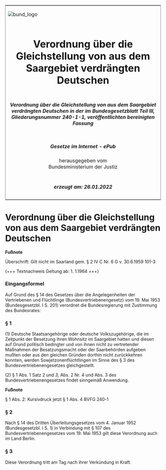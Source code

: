 <span id="DECKBLATT.html"></span>

<table border="0" frame="border" width="100%">

<tr valign="top">

<td align="left">

![bund\_logo](BfJ_2021_Web_de_de.gif)

</td>

<td align="right">

 

</td>

</tr>

<tr align="center" valign="middle">

<td colspan="2">

# Verordnung über die Gleichstellung von aus dem Saargebiet verdrängten Deutschen

</td>

</tr>

<tr align="center" valign="middle">

<td colspan="2">

##### Verordnung über die Gleichstellung von aus dem Saargebiet verdrängten Deutschen in der im Bundesgesetzblatt Teil III, Gliederungsnummer 240-1-1, veröffentlichten bereinigten Fassung

</td>

</tr>

<tr align="center" valign="middle">

<td colspan="2">

  
  

##### Gesetze im Internet - ePub  
  
herausgegeben vom  
Bundesministerium der Justiz

</td>

</tr>

<tr align="center" valign="bottom">

<td colspan="2">

  
  

##### erzeugt am: 26.01.2022

</td>

</tr>

</table>

<span id="BJNR010740953.html"></span>

# Verordnung über die Gleichstellung von aus dem Saargebiet verdrängten Deutschen

<div>

  
**Fußnote**

<div class="jnhtml">

<div>

<div class="jurAbsatz">

Überschrift: Gilt nicht im Saarland gem. § 2 IV C Nr. 6 G v. 30.6.1959
101-3  
  
(+++ Textnachweis Geltung ab: 1. 1.1964 +++)

</div>

</div>

</div>

</div>

<span id="BJNR010740953BJNE000100319.html"></span>

### Eingangsformel  

<div>

<div class="jnhtml">

<div>

<div class="jurAbsatz">

Auf Grund des § 14 des Gesetzes über die Angelegenheiten der
Vertriebenen und Flüchtlinge (Bundesvertriebenengesetz) vom 19. Mai 1953
(Bundesgesetzbl. I S. 201) verordnet die Bundesregierung mit Zustimmung
des Bundesrates:

</div>

</div>

</div>

</div>

<span id="BJNR010740953BJNE000200319.html"></span>

### § 1  

<div>

<div class="jnhtml">

<div>

<div class="jurAbsatz">

(1) Deutsche Staatsangehörige oder deutsche Volkszugehörige, die im
Zeitpunkt der Besetzung ihren Wohnsitz im Saargebiet hatten und diesen
auf Grund politisch bedingter und von ihnen nicht zu vertretender
Maßnahmen der Besatzungsmacht oder der Saarbehörden aufgeben mußten
oder aus den gleichen Gründen dorthin nicht zurückkehren konnten, werden
Sowjetzonenflüchtlingen im Sinne des § 3 des Bundesvertriebenengesetzes
gleichgestellt.

</div>

<div class="jurAbsatz">

(2) § 1 Abs. 1 Satz 2 <span style="font-style:italic;">und 3,</span>
Abs. 2 Nr. 4 und Abs. 3 des Bundesvertriebenengesetzes findet sinngemäß
Anwendung.

</div>

</div>

</div>

</div>

<div>

  
**Fußnote**

<div class="jnhtml">

<div>

<div class="jurAbsatz">

§ 1 Abs. 2: Kursivdruck jetzt § 1 Abs. 4 BVFG 240-1

</div>

</div>

</div>

</div>

<span id="BJNR010740953BJNE000300319.html"></span>

### § 2  

<div>

<div class="jnhtml">

<div>

<div class="jurAbsatz">

Nach § 14 des Dritten Überleitungsgesetzes vom 4. Januar 1952
(Bundesgesetzbl. I S. 1) in Verbindung mit § 107 des
Bundesvertriebenengesetzes vom 19. Mai 1953 gilt diese Verordnung auch
im Land Berlin.

</div>

</div>

</div>

</div>

<span id="BJNR010740953BJNE000400319.html"></span>

### § 3  

<div>

<div class="jnhtml">

<div>

<div class="jurAbsatz">

Diese Verordnung tritt am Tag nach ihrer Verkündung in Kraft.

</div>

</div>

</div>

</div>
